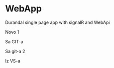 WebApp
======

Durandal single page app with signalR and WebApi

Novo 1  

Sa GIT-a

Sa git-a 2

Iz VS-a
